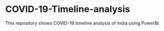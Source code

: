 # COVID-19-Timeline-analysis
This repository shows COVID-19 timeline analysis of India using PowerBi

